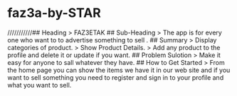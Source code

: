 # faz3a-by-STAR
///////////## Heading  > FAZ3ETAK  ## Sub-Heading  > 
The app is for every one who want to to advertise something to sell .  ## Summary  > Display categories of product. >
Show Product Details. > Add any product to the profile and delete it or update if you want.  ## Problem Sulotion  > 
Make it easy for anyone to sall whatever they have.  ## How to Get Started  > From the home page you can show the items we
have it in our web site and if you want to sell something you need to register and sign in to your profile and what you want to sell.
